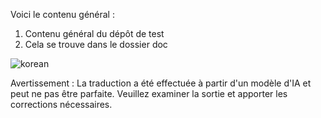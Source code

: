 Voici le contenu général :
1. Contenu général du dépôt de test
2. Cela se trouve dans le dossier doc

![korean](./translated_images/korean.e3ddbb43b5c695f172d9a0427fc21760a0cbb2d3c78b0cc695ab3fc9dcd046ad.fr.png)


Avertissement : La traduction a été effectuée à partir d'un modèle d'IA et peut ne pas être parfaite. Veuillez examiner la sortie et apporter les corrections nécessaires.